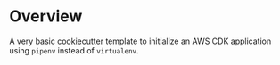 # Overview

A very basic [cookiecutter](https://cookiecutter.readthedocs.io/en/stable/) template to initialize an AWS CDK application using `pipenv` instead of `virtualenv`.
